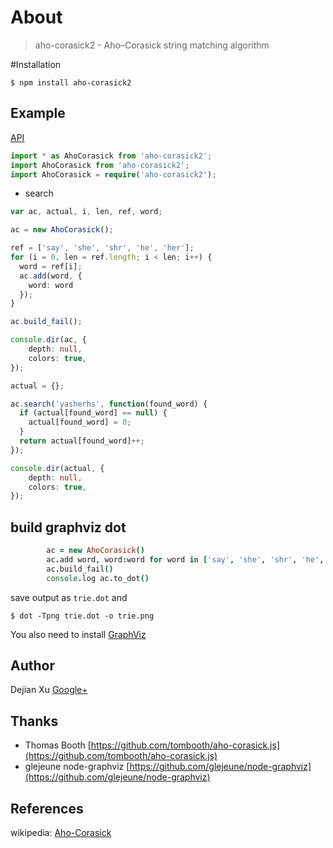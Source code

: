 # About

> aho-corasick2 - Aho–Corasick string matching algorithm

#Installation

	$ npm install aho-corasick2

## Example

[API](src/ahocorasick.d.ts)

```ts
import * as AhoCorasick from 'aho-corasick2';
import AhoCorasick from 'aho-corasick2';
import AhoCorasick = require('aho-corasick2');
```
* search

```ts
var ac, actual, i, len, ref, word;

ac = new AhoCorasick();

ref = ['say', 'she', 'shr', 'he', 'her'];
for (i = 0, len = ref.length; i < len; i++) {
  word = ref[i];
  ac.add(word, {
    word: word
  });
}

ac.build_fail();

console.dir(ac, {
	depth: null,
	colors: true,
});

actual = {};

ac.search('yasherhs', function(found_word) {
  if (actual[found_word] == null) {
    actual[found_word] = 0;
  }
  return actual[found_word]++;
});

console.dir(actual, {
	depth: null,
	colors: true,
});
```


## build graphviz dot

```coffee
		ac = new AhoCorasick()
		ac.add word, word:word for word in ['say', 'she', 'shr', 'he', 'her']
		ac.build_fail()
		console.log ac.to_dot()
```

save output as `trie.dot` and

    $ dot -Tpng trie.dot -o trie.png

You also need to install [GraphViz](http://www.graphviz.org/)

## Author

Dejian Xu
[Google+](https://plus.google.com/116305544434538996428?rel=author)

## Thanks

* Thomas Booth [https://github.com/tombooth/aho-corasick.js](https://github.com/tombooth/aho-corasick.js)
* glejeune node-graphviz [https://github.com/glejeune/node-graphviz](https://github.com/glejeune/node-graphviz)

## References
wikipedia: [Aho-Corasick](https://en.wikipedia.org/wiki/Aho-Corasick)
